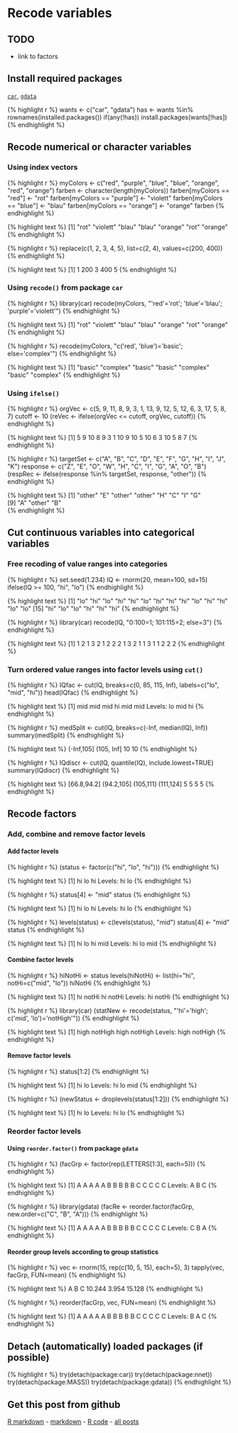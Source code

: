 Recode variables
=========================




TODO
-------------------------

 - link to factors

Install required packages
-------------------------

[`car`](http://cran.r-project.org/package=car), [`gdata`](http://cran.r-project.org/package=gdata)


{% highlight r %}
wants <- c("car", "gdata")
has   <- wants %in% rownames(installed.packages())
if(any(!has)) install.packages(wants[!has])
{% endhighlight %}


Recode numerical or character variables
-------------------------
    
### Using index vectors


{% highlight r %}
myColors <- c("red", "purple", "blue", "blue", "orange", "red", "orange")
farben   <- character(length(myColors))
farben[myColors == "red"]    <- "rot"
farben[myColors == "purple"] <- "violett"
farben[myColors == "blue"]   <- "blau"
farben[myColors == "orange"] <- "orange"
farben
{% endhighlight %}



{% highlight text %}
[1] "rot"     "violett" "blau"    "blau"    "orange"  "rot"     "orange" 
{% endhighlight %}



{% highlight r %}
replace(c(1, 2, 3, 4, 5), list=c(2, 4), values=c(200, 400))
{% endhighlight %}



{% highlight text %}
[1]   1 200   3 400   5
{% endhighlight %}


### Using `recode()` from package `car`


{% highlight r %}
library(car)
recode(myColors, "'red'='rot'; 'blue'='blau'; 'purple'='violett'")
{% endhighlight %}



{% highlight text %}
[1] "rot"     "violett" "blau"    "blau"    "orange"  "rot"     "orange" 
{% endhighlight %}



{% highlight r %}
recode(myColors, "c('red', 'blue')='basic'; else='complex'")
{% endhighlight %}



{% highlight text %}
[1] "basic"   "complex" "basic"   "basic"   "complex" "basic"   "complex"
{% endhighlight %}


### Using `ifelse()`


{% highlight r %}
orgVec <- c(5, 9, 11, 8, 9, 3, 1, 13, 9, 12, 5, 12, 6, 3, 17, 5, 8, 7)
cutoff <- 10
(reVec <- ifelse(orgVec <= cutoff, orgVec, cutoff))
{% endhighlight %}



{% highlight text %}
 [1]  5  9 10  8  9  3  1 10  9 10  5 10  6  3 10  5  8  7
{% endhighlight %}



{% highlight r %}
targetSet <- c("A", "B", "C", "D", "E", "F", "G", "H", "I", "J", "K")
response  <- c("Z", "E", "O", "W", "H", "C", "I", "G", "A", "O", "B")
(respRec  <- ifelse(response %in% targetSet, response, "other"))
{% endhighlight %}



{% highlight text %}
 [1] "other" "E"     "other" "other" "H"     "C"     "I"     "G"    
 [9] "A"     "other" "B"    
{% endhighlight %}


Cut continuous variables into categorical variables
-------------------------

### Free recoding of value ranges into categories


{% highlight r %}
set.seed(1.234)
IQ <- rnorm(20, mean=100, sd=15)
ifelse(IQ >= 100, "hi", "lo")
{% endhighlight %}



{% highlight text %}
 [1] "lo" "hi" "lo" "hi" "hi" "lo" "hi" "hi" "hi" "lo" "hi" "hi" "lo" "lo"
[15] "hi" "lo" "lo" "hi" "hi" "hi"
{% endhighlight %}



{% highlight r %}
library(car)
recode(IQ, "0:100=1; 101:115=2; else=3")
{% endhighlight %}



{% highlight text %}
 [1] 1 2 1 3 2 1 2 2 2 1 3 2 1 1 3 1 1 2 2 2
{% endhighlight %}


### Turn ordered value ranges into factor levels using `cut()`


{% highlight r %}
IQfac <- cut(IQ, breaks=c(0, 85, 115, Inf), labels=c("lo", "mid", "hi"))
head(IQfac)
{% endhighlight %}



{% highlight text %}
[1] mid mid mid hi  mid mid
Levels: lo mid hi
{% endhighlight %}



{% highlight r %}
medSplit <- cut(IQ, breaks=c(-Inf, median(IQ), Inf))
summary(medSplit)
{% endhighlight %}



{% highlight text %}
(-Inf,105] (105, Inf] 
        10         10 
{% endhighlight %}



{% highlight r %}
IQdiscr <- cut(IQ, quantile(IQ), include.lowest=TRUE)
summary(IQdiscr)
{% endhighlight %}



{% highlight text %}
[66.8,94.2]  (94.2,105]   (105,111]   (111,124] 
          5           5           5           5 
{% endhighlight %}


Recode factors
-------------------------

### Add, combine and remove factor levels

#### Add factor levels


{% highlight r %}
(status <- factor(c("hi", "lo", "hi")))
{% endhighlight %}



{% highlight text %}
[1] hi lo hi
Levels: hi lo
{% endhighlight %}



{% highlight r %}
status[4] <- "mid"
status
{% endhighlight %}



{% highlight text %}
[1] hi   lo   hi   <NA>
Levels: hi lo
{% endhighlight %}



{% highlight r %}
levels(status) <- c(levels(status), "mid")
status[4] <- "mid"
status
{% endhighlight %}



{% highlight text %}
[1] hi  lo  hi  mid
Levels: hi lo mid
{% endhighlight %}


#### Combine factor levels


{% highlight r %}
hiNotHi <- status
levels(hiNotHi) <- list(hi="hi", notHi=c("mid", "lo"))
hiNotHi
{% endhighlight %}



{% highlight text %}
[1] hi    notHi hi    notHi
Levels: hi notHi
{% endhighlight %}



{% highlight r %}
library(car)
(statNew <- recode(status, "'hi'='high'; c('mid', 'lo')='notHigh'"))
{% endhighlight %}



{% highlight text %}
[1] high    notHigh high    notHigh
Levels: high notHigh
{% endhighlight %}


#### Remove factor levels


{% highlight r %}
status[1:2]
{% endhighlight %}



{% highlight text %}
[1] hi lo
Levels: hi lo mid
{% endhighlight %}



{% highlight r %}
(newStatus <- droplevels(status[1:2]))
{% endhighlight %}



{% highlight text %}
[1] hi lo
Levels: hi lo
{% endhighlight %}


### Reorder factor levels

#### Using `reorder.factor()` from package `gdata`


{% highlight r %}
(facGrp <- factor(rep(LETTERS[1:3], each=5)))
{% endhighlight %}



{% highlight text %}
 [1] A A A A A B B B B B C C C C C
Levels: A B C
{% endhighlight %}



{% highlight r %}
library(gdata)
(facRe <- reorder.factor(facGrp, new.order=c("C", "B", "A")))
{% endhighlight %}



{% highlight text %}
 [1] A A A A A B B B B B C C C C C
Levels: C B A
{% endhighlight %}


#### Reorder group levels according to group statistics


{% highlight r %}
vec <- rnorm(15, rep(c(10, 5, 15), each=5), 3)
tapply(vec, facGrp, FUN=mean)
{% endhighlight %}



{% highlight text %}
     A      B      C 
10.244  3.954 15.128 
{% endhighlight %}



{% highlight r %}
reorder(facGrp, vec, FUN=mean)
{% endhighlight %}



{% highlight text %}
 [1] A A A A A B B B B B C C C C C
Levels: B A C
{% endhighlight %}


Detach (automatically) loaded packages (if possible)
-------------------------


{% highlight r %}
try(detach(package:car))
try(detach(package:nnet))
try(detach(package:MASS))
try(detach(package:gdata))
{% endhighlight %}


Get this post from github
----------------------------------------------

[R markdown](https://github.com/dwoll/RExRepos/raw/master/Rmd/recode.Rmd) - [markdown](https://github.com/dwoll/RExRepos/raw/master/md/recode.md) - [R code](https://github.com/dwoll/RExRepos/raw/master/R/recode.R) - [all posts](https://github.com/dwoll/RExRepos)

